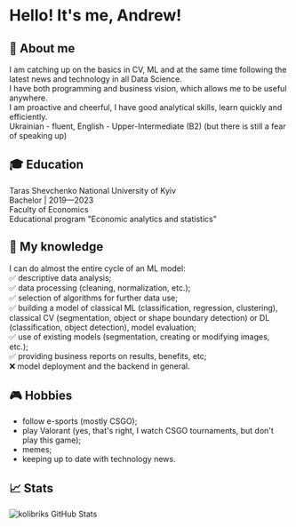 # Hello! It's me, Andrew!

## :wave: About me
I am catching up on the basics in CV, ML and at the same time following the latest news and technology in all Data Science.  
I have both programming and business vision, which allows me to be useful anywhere.  
I am proactive and cheerful, I have good analytical skills, learn quickly and efficiently.  
Ukrainian - fluent, English - Upper-Intermediate (B2) (but there is still a fear of speaking up)  

## :mortar_board: Education
Taras Shevchenko National University of Kyiv  
Bachelor | 2019—2023  
Faculty of Economics  
Educational program "Economic analytics and statistics"  

## :book: My knowledge
I can do almost the entire cycle of an ML model:  
:white_check_mark: descriptive data analysis;  
:white_check_mark: data processing (cleaning, normalization, etc.);  
:white_check_mark: selection of algorithms for further data use;  
:white_check_mark: building a model of classical ML (classification, regression, clustering), classical CV (segmentation, object or shape boundary detection) or DL (classification, object detection), model evaluation;  
:white_check_mark: use of existing models (segmentation, creating or modifying images, etc.);  
:white_check_mark: providing business reports on results, benefits, etc;  
:x: model deployment and the backend in general.  

## :video_game: Hobbies
- follow e-sports (mostly CSGO);
- play Valorant (yes, that's right, I watch CSGO tournaments, but don't play this game);
- memes;
- keeping up to date with technology news.

## :chart_with_upwards_trend: Stats
![kolibriks GitHub Stats](https://github-readme-stats.vercel.app/api?username=kolibriks)

